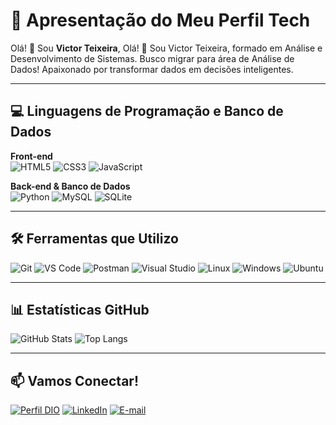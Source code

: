 # 🚀 Apresentação do Meu Perfil Tech

Olá! 👋 Sou **Victor Teixeira**, Olá! 👋 Sou Victor Teixeira, formado em Análise e Desenvolvimento de Sistemas. Busco migrar para área de Análise de Dados! Apaixonado por transformar dados em decisões inteligentes.

---

## 💻 Linguagens de Programação e Banco de Dados

**Front-end**  
![HTML5](https://img.shields.io/badge/HTML5-E34F26?style=for-the-badge&logo=html5&logoColor=white)
![CSS3](https://img.shields.io/badge/CSS3-1572B6?style=for-the-badge&logo=css3&logoColor=white)
![JavaScript](https://img.shields.io/badge/JavaScript-F7DF1E?style=for-the-badge&logo=javascript&logoColor=black)

**Back-end & Banco de Dados**  
![Python](https://img.shields.io/badge/Python-3670A0?style=for-the-badge&logo=python&logoColor=ffdd54)
![MySQL](https://img.shields.io/badge/MySQL-00000F?style=for-the-badge&logo=mysql&logoColor=white)
![SQLite](https://img.shields.io/badge/SQLite-003B57?style=for-the-badge&logo=sqlite&logoColor=white)

---

## 🛠️ Ferramentas que Utilizo

![Git](https://img.shields.io/badge/GIT-E44C30?style=for-the-badge&logo=git&logoColor=white)
![VS Code](https://img.shields.io/badge/VSCode-007ACC?style=for-the-badge&logo=visual-studio-code&logoColor=white)
![Postman](https://img.shields.io/badge/Postman-FF6C37?style=for-the-badge&logo=Postman&logoColor=white)
![Visual Studio](https://img.shields.io/badge/Visual%20Studio-5C2D91?style=for-the-badge&logo=visual-studio&logoColor=white)
![Linux](https://img.shields.io/badge/Linux-000?style=for-the-badge&logo=linux&logoColor=FCC624)
![Windows](https://img.shields.io/badge/Windows-0078D6?style=for-the-badge&logo=windows&logoColor=white)
![Ubuntu](https://img.shields.io/badge/Ubuntu-E95420?style=for-the-badge&logo=ubuntu&logoColor=white)

---

## 📊 Estatísticas GitHub

![GitHub Stats](https://github-readme-stats.vercel.app/api?username=victorteixeira&show_icons=true&theme=radical)
![Top Langs](https://github-readme-stats.vercel.app/api/top-langs/?username=victorteixeira&layout=compact&theme=radical)

---

## 📫 Vamos Conectar!

[![Perfil DIO](https://img.shields.io/badge/-Meu%20Perfil%20na%20DIO-000000?style=for-the-badge&logo=gitbook&logoColor=white)](https://www.dio.me/users/victorteixeira.lc)
[![LinkedIn](https://img.shields.io/badge/LinkedIn-0077B5?style=for-the-badge&logo=linkedin&logoColor=white)](https://www.linkedin.com/in/victor-teixeira-lima-costa-43bb13300/)
[![E-mail](https://img.shields.io/badge/Email-0078D4?style=for-the-badge&logo=microsoft-outlook&logoColor=white)](mailto:victorteixeira.lc@gmail.com)
